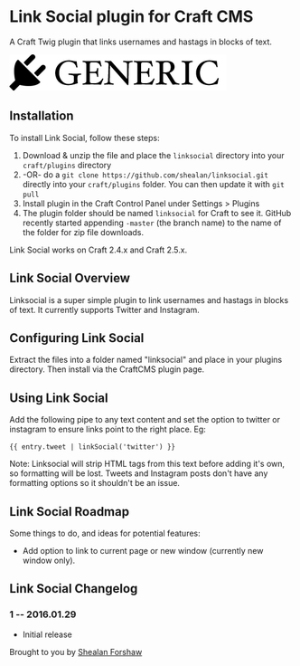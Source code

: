 # Link Social plugin for Craft CMS

A Craft Twig plugin that links usernames and hastags in blocks of text.

![Screenshot](resources/screenshots/plugin_logo.png)

## Installation

To install Link Social, follow these steps:

1. Download & unzip the file and place the `linksocial` directory into your `craft/plugins` directory
2.  -OR- do a `git clone https://github.com/shealan/linksocial.git` directly into your `craft/plugins` folder.  You can then update it with `git pull`
3. Install plugin in the Craft Control Panel under Settings > Plugins
4. The plugin folder should be named `linksocial` for Craft to see it.  GitHub recently started appending `-master` (the branch name) to the name of the folder for zip file downloads.

Link Social works on Craft 2.4.x and Craft 2.5.x.

## Link Social Overview

Linksocial is a super simple plugin to link usernames and hastags in blocks of text. It currently supports Twitter and Instagram.

## Configuring Link Social

Extract the files into a folder named "linksocial" and place in your plugins directory. Then install via the CraftCMS plugin page.

## Using Link Social

Add the following pipe to any text content and set the option to twitter or instagram to ensure links point to the right place. Eg:

```
{{ entry.tweet | linkSocial('twitter') }}
```

Note: Linksocial will strip HTML tags from this text before adding it's own, so formatting will be lost. Tweets and Instagram posts don't have any formatting options so it shouldn't be an issue.

## Link Social Roadmap

Some things to do, and ideas for potential features:

* Add option to link to current page or new window (currently new window only).

## Link Social Changelog

### 1 -- 2016.01.29

* Initial release

Brought to you by [Shealan Forshaw](http://shealanforshaw.com)